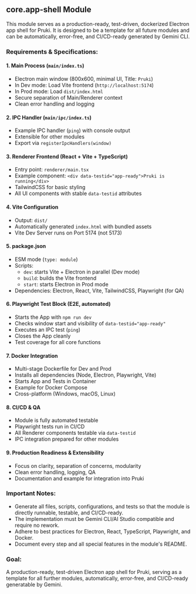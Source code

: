 ## core.app-shell Module

This module serves as a production-ready, test-driven, dockerized Electron app shell for Pruki. It is designed to be a template for all future modules and can be automatically, error-free, and CI/CD-ready generated by Gemini CLI.

### Requirements & Specifications:

#### 1. Main Process (`main/index.ts`)
- Electron main window (800x600, minimal UI, Title: `Pruki`)
- In Dev mode: Load Vite frontend (`http://localhost:5174`)
- In Prod mode: Load `dist/index.html`
- Secure separation of Main/Renderer context
- Clean error handling and logging

#### 2. IPC Handler (`main/ipc/index.ts`)
- Example IPC handler (`ping`) with console output
- Extensible for other modules
- Export via `registerIpcHandlers(window)`

#### 3. Renderer Frontend (React + Vite + TypeScript)
- Entry point: `renderer/main.tsx`
- Example component: `<div data-testid="app-ready">Pruki is running</div>`
- TailwindCSS for basic styling
- All UI components with stable `data-testid` attributes

#### 4. Vite Configuration
- Output: `dist/`
- Automatically generated `index.html` with bundled assets
- Vite Dev Server runs on Port 5174 (not 5173)

#### 5. package.json
- ESM mode (`type: module`)
- Scripts:
  - `dev`: starts Vite + Electron in parallel (Dev mode)
  - `build`: builds the Vite frontend
  - `start`: starts Electron in Prod mode
- Dependencies: Electron, React, Vite, TailwindCSS, Playwright (for QA)

#### 6. Playwright Test Block (E2E, automated)
- Starts the App with `npm run dev`
- Checks window start and visibility of `data-testid="app-ready"`
- Executes an IPC test (`ping`)
- Closes the App cleanly
- Test coverage for all core functions

#### 7. Docker Integration
- Multi-stage Dockerfile for Dev and Prod
- Installs all dependencies (Node, Electron, Playwright, Vite)
- Starts App and Tests in Container
- Example for Docker Compose
- Cross-platform (Windows, macOS, Linux)

#### 8. CI/CD & QA
- Module is fully automated testable
- Playwright tests run in CI/CD
- All Renderer components testable via `data-testid`
- IPC integration prepared for other modules

#### 9. Production Readiness & Extensibility
- Focus on clarity, separation of concerns, modularity
- Clean error handling, logging, QA
- Documentation and example for integration into Pruki

### Important Notes:
- Generate all files, scripts, configurations, and tests so that the module is directly runnable, testable, and CI/CD-ready.
- The implementation must be Gemini CLI/AI Studio compatible and require no rework.
- Adhere to best practices for Electron, React, TypeScript, Playwright, and Docker.
- Document every step and all special features in the module's README.

### Goal:
A production-ready, test-driven Electron app shell for Pruki, serving as a template for all further modules, automatically, error-free, and CI/CD-ready generatable by Gemini.